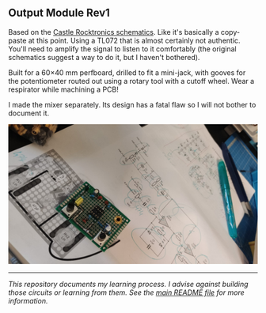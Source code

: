 Output Module Rev1
------------------

Based on the [Castle Rocktronics schematics](http://castlerocktronics.com/modular/articles/CR-002_-_Output_Mixer.pdf). Like it's basically a copy-paste at this point. Using a TL072 that is almost certainly not authentic. You'll need to amplify the signal to listen to it comfortably (the original schematics suggest a way to do it, but I haven't bothered).

Built for a 60×40 mm perfboard, drilled to fit a mini-jack, with gooves for the potentiometer routed out using a rotary tool with a cutoff wheel. Wear a respirator while machining a PCB!

I made the mixer separately. Its design has a fatal flaw so I will not bother to document it.

![Photo of the module](Output%20Module%20Photo.jpg)

------

_This repository documents my learning process. I advise against building those circuits or learning from them. See the [main README file](../README.md) for more information._